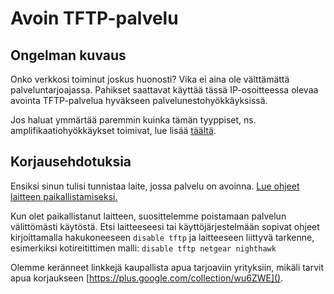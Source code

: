 # Avoin TFTP-palvelu

## Ongelman kuvaus

Onko verkkosi toiminut joskus huonosti? Vika ei aina ole välttämättä palveluntarjoajassa. Pahikset saattavat käyttää tässä IP-osoitteessa olevaa avointa TFTP-palvelua hyväkseen palvelunestohyökkäyksissä.

Jos haluat ymmärtää paremmin kuinka tämän tyyppiset, ns. amplifikaatiohyökkäykset toimivat, lue lisää [täältä](./categories.md#amplifikaatiohyokkaykset).

## Korjausehdotuksia

Ensiksi sinun tulisi tunnistaa laite, jossa palvelu on avoinna. [Lue ohjeet laitteen paikallistamiseksi.](./locate.md)

Kun olet paikallistanut laitteen, suosittelemme poistamaan palvelun välittömästi käytöstä. Etsi laitteeseesi tai käyttöjärjestelmään sopivat ohjeet kirjoittamalla hakukoneeseen `disable tftp` ja laitteeseen liittyvä tarkenne, esimerkiksi kotireitittimen malli: `disable tftp netgear nighthawk`

Olemme keränneet linkkejä kaupallista apua tarjoaviin yrityksiin, mikäli tarvit apua korjaukseen [https://plus.google.com/collection/wu6ZWE]().
